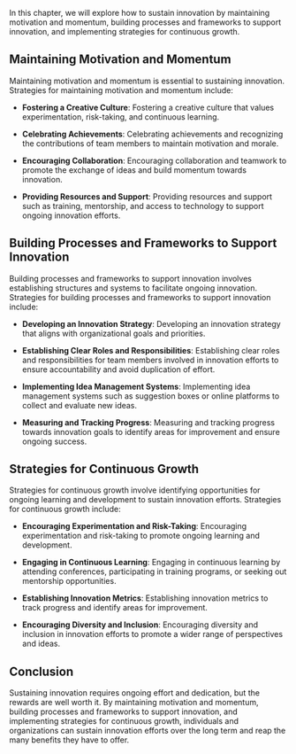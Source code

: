 
In this chapter, we will explore how to sustain innovation by maintaining motivation and momentum, building processes and frameworks to support innovation, and implementing strategies for continuous growth.

Maintaining Motivation and Momentum
-----------------------------------

Maintaining motivation and momentum is essential to sustaining innovation. Strategies for maintaining motivation and momentum include:

* **Fostering a Creative Culture**: Fostering a creative culture that values experimentation, risk-taking, and continuous learning.

* **Celebrating Achievements**: Celebrating achievements and recognizing the contributions of team members to maintain motivation and morale.

* **Encouraging Collaboration**: Encouraging collaboration and teamwork to promote the exchange of ideas and build momentum towards innovation.

* **Providing Resources and Support**: Providing resources and support such as training, mentorship, and access to technology to support ongoing innovation efforts.

Building Processes and Frameworks to Support Innovation
-------------------------------------------------------

Building processes and frameworks to support innovation involves establishing structures and systems to facilitate ongoing innovation. Strategies for building processes and frameworks to support innovation include:

* **Developing an Innovation Strategy**: Developing an innovation strategy that aligns with organizational goals and priorities.

* **Establishing Clear Roles and Responsibilities**: Establishing clear roles and responsibilities for team members involved in innovation efforts to ensure accountability and avoid duplication of effort.

* **Implementing Idea Management Systems**: Implementing idea management systems such as suggestion boxes or online platforms to collect and evaluate new ideas.

* **Measuring and Tracking Progress**: Measuring and tracking progress towards innovation goals to identify areas for improvement and ensure ongoing success.

Strategies for Continuous Growth
--------------------------------

Strategies for continuous growth involve identifying opportunities for ongoing learning and development to sustain innovation efforts. Strategies for continuous growth include:

* **Encouraging Experimentation and Risk-Taking**: Encouraging experimentation and risk-taking to promote ongoing learning and development.

* **Engaging in Continuous Learning**: Engaging in continuous learning by attending conferences, participating in training programs, or seeking out mentorship opportunities.

* **Establishing Innovation Metrics**: Establishing innovation metrics to track progress and identify areas for improvement.

* **Encouraging Diversity and Inclusion**: Encouraging diversity and inclusion in innovation efforts to promote a wider range of perspectives and ideas.

Conclusion
----------

Sustaining innovation requires ongoing effort and dedication, but the rewards are well worth it. By maintaining motivation and momentum, building processes and frameworks to support innovation, and implementing strategies for continuous growth, individuals and organizations can sustain innovation efforts over the long term and reap the many benefits they have to offer.
